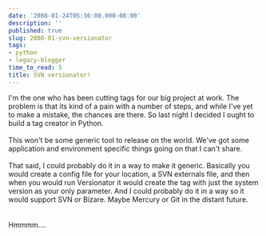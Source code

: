 ```yaml
---
date: '2008-01-24T05:36:00.000-08:00'
description: ''
published: true
slug: 2008-01-svn-versionator
tags:
- python
- legacy-blogger
time_to_read: 5
title: SVN versionator!
---
```


I'm the one who has been cutting tags for our big project at work.  The problem is that its kind of a pain with a number of steps, and while I've yet to make a mistake, the chances are there.  So last night I decided I ought to build a tag creator in Python.<br /><br />This won't be some generic tool to release on the world.  We've got some application and environment specific things going on that I can't share.<br /><br />That said, I could probably do it in a way to make it generic.  Basically you would create a config file for your location, a SVN externals file, and then when you would run Versionator it would create the tag with just the system version as your only parameter.  And I could probably do it in a way so it would support SVN or Bizare.  Maybe Mercury or Git in the distant future.<br /><br /><br />Hmmmm....